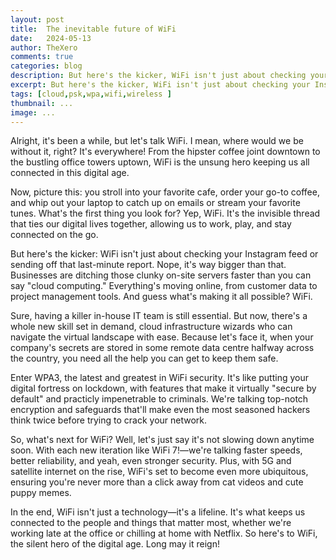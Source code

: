 ```yaml
---
layout: post
title:  The inevitable future of WiFi
date:	2024-05-13
author: TheXero
comments: true
categories: blog
description: But here's the kicker, WiFi isn't just about checking your Instagram feed or sending off that last-minute report. Nope, it's way bigger than that. Businesses are ditching those clunky on-site servers faster than you can say "cloud computing." 
excerpt: But here's the kicker, WiFi isn't just about checking your Instagram feed or sending off that last-minute report. Nope, it's way bigger than that. Businesses are ditching those clunky on-site servers faster than you can say "cloud computing." 
tags: [cloud,psk,wpa,wifi,wireless ]
thumbnail: ...
image: ...
---
```


Alright, it's been a while, but let's talk WiFi. I mean, where would we be without it, right? It's everywhere! From the hipster coffee joint downtown to the bustling office towers uptown, WiFi is the unsung hero keeping us all connected in this digital age.

Now, picture this: you stroll into your favorite cafe, order your go-to coffee, and whip out your laptop to catch up on emails or stream your favorite tunes. What's the first thing you look for? Yep, WiFi. It's the invisible thread that ties our digital lives together, allowing us to work, play, and stay connected on the go.

But here's the kicker: WiFi isn't just about checking your Instagram feed or sending off that last-minute report. Nope, it's way bigger than that. Businesses are ditching those clunky on-site servers faster than you can say "cloud computing." Everything's moving online, from customer data to project management tools. And guess what's making it all possible? WiFi.

Sure, having a killer in-house IT team is still essential. But now, there's a whole new skill set in demand, cloud infrastructure wizards who can navigate the virtual landscape with ease. Because let's face it, when your company's secrets are stored in some remote data centre halfway across the country, you need all the help you can get to keep them safe.

Enter WPA3, the latest and greatest in WiFi security. It's like putting your digital fortress on lockdown, with features that make it virtually "secure by default" and practicly impenetrable to criminals. We're talking top-notch encryption and safeguards that'll make even the most seasoned hackers think twice before trying to crack your network.

So, what's next for WiFi? Well, let's just say it's not slowing down anytime soon. With each new iteration like WiFi 7!—we're talking faster speeds, better reliability, and yeah, even stronger security. Plus, with 5G and satellite internet on the rise, WiFi's set to become even more ubiquitous, ensuring you're never more than a click away from cat videos and cute puppy memes.

In the end, WiFi isn't just a technology—it's a lifeline. It's what keeps us connected to the people and things that matter most, whether we're working late at the office or chilling at home with Netflix. So here's to WiFi, the silent hero of the digital age. Long may it reign!


